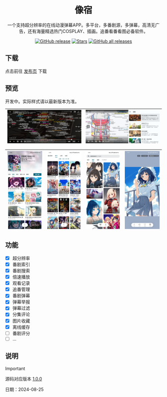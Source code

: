 <h1 align="center">像宿</h1>

<p align="center">一个支持超分辨率的在线动漫弹幕APP。多平台，多番剧源，多弹幕，高清无广告，还有海量精选热门COSPLAY、插画。追番看番看图必备软件。</p>

<div align="center">

[![GitHub release](https://img.shields.io/github/v/release/Sle2p/xs.cx)](https://github.com/Sle2p/xs.cx/releases/latest)
[![Stars](https://img.shields.io/github/stars/Sle2p/xs.cx)](https://github.com/Sle2p/xs.cx/stargazers)
[![GitHub all releases](https://img.shields.io/github/downloads/Sle2p/xs.cx/total)](https://github.com/Sle2p/xs.cx/releases/latest)

</div>

## 下载

点击前往 [发布页](https://github.com/Sle2p/xs.cx/releases/latest) 下载

## 预览
开发中。实际样式请以最新版本为准。

| ![1](./screenshots/1.jpg) | ![2](./screenshots/2.jpg) |
| ---- | ---- |

| ![3](./screenshots/3.jpg) | ![4](./screenshots/4.jpg) | ![5](./screenshots/5.jpg) | ![6](./screenshots/6.jpg) |
| ---- | ---- | ---- | ---- |

## 功能

- [x] 超分辨率
- [x] 番剧索引
- [x] 番剧搜索
- [x] 倍速播放
- [x] 观看记录
- [x] 追番管理
- [x] 番剧弹幕
- [x] 弹幕举报
- [x] 弹幕过滤
- [x] 分集评论
- [x] 图片收藏
- [x] 离线缓存
- [ ] 番剧评分
- [ ] ...

## 说明

> [!IMPORTANT]
> 源码对应版本 [1.0.0](https://github.com/Sle2p/xs.cx/releases/tag/1.0.0)
>
> 日期：2024-08-25